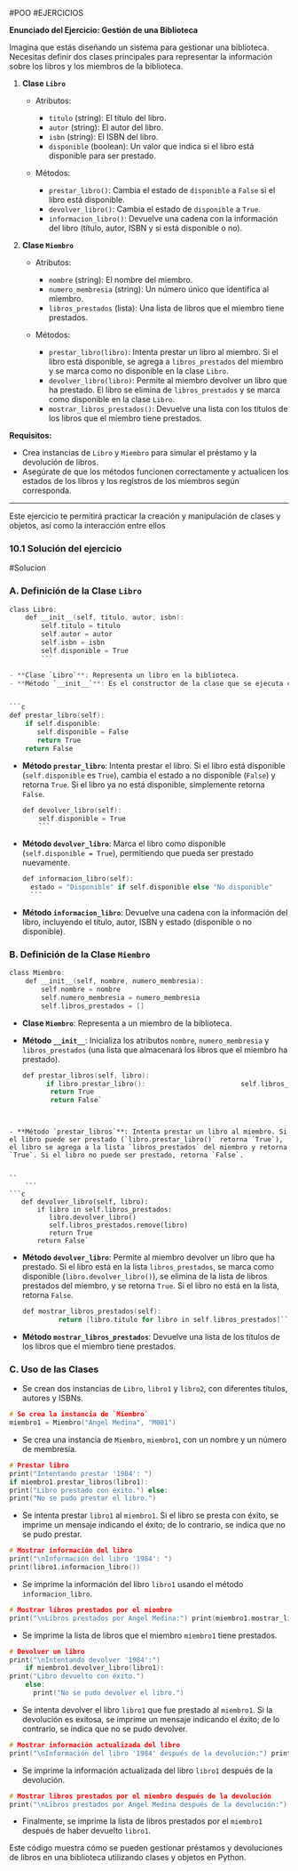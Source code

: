 #POO #EJERCICIOS

**Enunciado del Ejercicio: Gestión de una Biblioteca**

Imagina que estás diseñando un sistema para gestionar una biblioteca. Necesitas definir dos clases principales para representar la información sobre los libros y los miembros de la biblioteca.

1. **Clase `Libro`**
    
    - Atributos:
        
        - `titulo` (string): El título del libro.
        - `autor` (string): El autor del libro.
        - `isbn` (string): El ISBN del libro.
        - `disponible` (boolean): Un valor que indica si el libro está disponible para ser prestado.
    - Métodos:
        
        - `prestar_libro()`: Cambia el estado de `disponible` a `False` si el libro está disponible.
        - `devolver_libro()`: Cambia el estado de `disponible` a `True`.
        - `informacion_libro()`: Devuelve una cadena con la información del libro (título, autor, ISBN y si está disponible o no).
2. **Clase `Miembro`**
    
    - Atributos:
        
        - `nombre` (string): El nombre del miembro.
        - `numero_membresia` (string): Un número único que identifica al miembro.
        - `libros_prestados` (lista): Una lista de libros que el miembro tiene prestados.
    - Métodos:
        
        - `prestar_libro(libro)`: Intenta prestar un libro al miembro. Si el libro está disponible, se agrega a `libros_prestados` del miembro y se marca como no disponible en la clase `Libro`.
        - `devolver_libro(libro)`: Permite al miembro devolver un libro que ha prestado. El libro se elimina de `libros_prestados` y se marca como disponible en la clase `Libro`.
        - `mostrar_libros_prestados()`: Devuelve una lista con los títulos de los libros que el miembro tiene prestados.

**Requisitos:**

- Crea instancias de `Libro` y `Miembro` para simular el préstamo y la devolución de libros.
- Asegúrate de que los métodos funcionen correctamente y actualicen los estados de los libros y los registros de los miembros según corresponda.

---

Este ejercicio te permitirá practicar la creación y manipulación de clases y objetos, así como la interacción entre ellos



### 10.1 Solución del ejercicio

#Solucion 
### A. Definición de la Clase `Libro`
```c
class Libro:  
    def __init__(self, titulo, autor, isbn):
        self.titulo = titulo        
        self.autor = autor        
        self.isbn = isbn     
        self.disponible = True 
        ```

- **Clase `Libro`**: Representa un libro en la biblioteca.
- **Método `__init__`**: Es el constructor de la clase que se ejecuta cuando se crea una instancia de `Libro`. Inicializa los atributos `titulo`, `autor`, `isbn`, y `disponible` (que está inicialmente en `True`, indicando que el libro está disponible para préstamo).


```c
def prestar_libro(self):      
    if self.disponible:   
       self.disponible = False 
       return True        
    return False
```

- **Método `prestar_libro`**: Intenta prestar el libro. Si el libro está disponible (`self.disponible` es `True`), cambia el estado a no disponible (`False`) y retorna `True`. Si el libro ya no está disponible, simplemente retorna `False`.


    ```c
    def devolver_libro(self): 
        self.disponible = True
        ```

- **Método `devolver_libro`**: Marca el libro como disponible (`self.disponible = True`), permitiendo que pueda ser prestado nuevamente.



    ```c
    def informacion_libro(self):       
      estado = "Disponible" if self.disponible else "No disponible"         return       f"Título: {self.titulo}\nAutor: {self.autor}\nISBN: {self.isbn}\nEstado:           {estado}"
      ```

- **Método `informacion_libro`**: Devuelve una cadena con la información del libro, incluyendo el título, autor, ISBN y estado (disponible o no disponible).

### B. Definición de la Clase `Miembro`


```c
class Miembro:   
    def __init__(self, nombre, numero_membresia):
        self.nombre = nombre  
        self.numero_membresia = numero_membresia        
        self.libros_prestados = []
```

- **Clase `Miembro`**: Representa a un miembro de la biblioteca.
- **Método `__init__`**: Inicializa los atributos `nombre`, `numero_membresia` y `libros_prestados` (una lista que almacenará los libros que el miembro ha prestado).


    ```c
    def prestar_libros(self, libro):   
          if libro.prestar_libro():                        self.libros_prestados.append(libro)          
           return True          
           return False`
```


- **Método `prestar_libros`**: Intenta prestar un libro al miembro. Si el libro puede ser prestado (`libro.prestar_libro()` retorna `True`), el libro se agrega a la lista `libros_prestados` del miembro y retorna `True`. Si el libro no puede ser prestado, retorna `False`.


``
    ```
```c
   def devolver_libro(self, libro):   
       if libro in self.libros_prestados:     
          libro.devolver_libro()           
          self.libros_prestados.remove(libro)    
          return True      
       return False`
```
            

- **Método `devolver_libro`**: Permite al miembro devolver un libro que ha prestado. Si el libro está en la lista `libros_prestados`, se marca como disponible (`libro.devolver_libro()`), se elimina de la lista de libros prestados del miembro, y se retorna `True`. Si el libro no está en la lista, retorna `False`.



    ```c
    def mostrar_libros_prestados(self):
             return [libro.titulo for libro in self.libros_prestados]```

- **Método `mostrar_libros_prestados`**: Devuelve una lista de los títulos de los libros que el miembro tiene prestados.

### C. Uso de las Clases




- Se crean dos instancias de `Libro`, `libro1` y `libro2`, con diferentes títulos, autores y ISBNs.



```c
# Se crea la instancia de `Miembro`
miembro1 = Miembro("Angel Medina", "M001")
````

- Se crea una instancia de `Miembro`, `miembro1`, con un nombre y un número de membresía.



```c
# Prestar libro 
print("Intentando prestar '1984': ")
if miembro1.prestar_libros(libro1):    
print("Libro prestado con éxito.") else:    
print("No se pudo prestar el libro.")
```

- Se intenta prestar `libro1` al `miembro1`. Si el libro se presta con éxito, se imprime un mensaje indicando el éxito; de lo contrario, se indica que no se pudo prestar.



```c
# Mostrar información del libro
print("\nInformación del libro '1984': ") 
print(libro1.informacion_libro())
```

- Se imprime la información del libro `libro1` usando el método `informacion_libro`.



```c
# Mostrar libros prestados por el miembro
print("\nLibros prestados por Angel Medina:") print(miembro1.mostrar_libros_prestados())
```

- Se imprime la lista de libros que el miembro `miembro1` tiene prestados.


```c
# Devolver un libro 
print("\nIntentando devolver '1984':") 
    if miembro1.devolver_libro(libro1):    
print("Libro devuelto con éxito.") 
    else:    
      print("No se pudo devolver el libro.")
```

- Se intenta devolver el libro `libro1` que fue prestado al `miembro1`. Si la devolución es exitosa, se imprime un mensaje indicando el éxito; de lo contrario, se indica que no se pudo devolver.



```c
# Mostrar información actualizada del libro 
print("\nInformación del libro '1984' después de la devolución:") print(libro1.informacion_libro()
```

- Se imprime la información actualizada del libro `libro1` después de la devolución.


```c
# Mostrar libros prestados por el miembro después de la devolución
print("\nLibros prestados por Angel Medina después de la devolución:") print(miembro1.mostrar_libros_prestados())
```

- Finalmente, se imprime la lista de libros prestados por el `miembro1` después de haber devuelto `libro1`.

Este código muestra cómo se pueden gestionar préstamos y devoluciones de libros en una biblioteca utilizando clases y objetos en Python.

